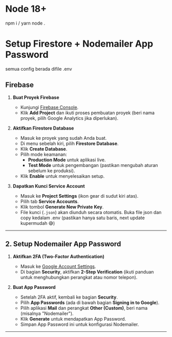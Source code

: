 # Node 18+
 npm i / yarn
node .

# Setup Firestore + Nodemailer App Password  

semua config berada difile .env

## Firebase

1. **Buat Proyek Firebase**  
   - Kunjungi [Firebase Console](https://console.firebase.google.com/).  
   - Klik **Add Project** dan ikuti proses pembuatan proyek (beri nama proyek, pilih Google Analytics jika diperlukan).  

2. **Aktifkan Firestore Database**  
   - Masuk ke proyek yang sudah Anda buat.  
   - Di menu sebelah kiri, pilih **Firestore Database**.  
   - Klik **Create Database**.  
   - Pilih mode keamanan:  
     - **Production Mode** untuk aplikasi live.  
     - **Test Mode** untuk pengembangan (pastikan mengubah aturan sebelum ke produksi).  
   - Klik **Enable** untuk menyelesaikan setup.  

3. **Dapatkan Kunci Service Account**  
   - Masuk ke **Project Settings** (ikon gear di sudut kiri atas).  
   - Pilih tab **Service Accounts**.  
   - Klik tombol **Generate New Private Key**.  
   - File kunci (`.json`) akan diunduh secara otomatis. Buka file json dan copy kedalam .env (pastikan hanya satu baris, next update kupermudah 😅)

---

## 2. **Setup Nodemailer App Password**  
1. **Aktifkan 2FA (Two-Factor Authentication)**  
   - Masuk ke [Google Account Settings](https://myaccount.google.com/).  
   - Di bagian **Security**, aktifkan **2-Step Verification** (ikuti panduan untuk menghubungkan perangkat atau nomor telepon).  

2. **Buat App Password**  
   - Setelah 2FA aktif, kembali ke bagian **Security**.  
   - Pilih **App Passwords** (ada di bawah bagian **Signing in to Google**).  
   - Pilih aplikasi **Mail** dan perangkat **Other (Custom)**, beri nama (misalnya "Nodemailer").  
   - Klik **Generate** untuk mendapatkan App Password.  
   - Simpan App Password ini untuk konfigurasi Nodemailer.

--- 
